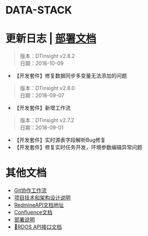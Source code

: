 # DATA-STACK 


# 更新日志 | [部署文档](./Deploy.md)
 > 版本：DTinsight v2.8.2 <br>
 > 日期：2018-10-09

- 【开发套件】修复数据同步多变量无法添加的问题

 > 版本：DTinsight v2.8.0 <br>
 > 日期：2018-09-07

- 【开发套件】新增工作流

 > 版本：DTinsight v2.7.2 <br>
 > 日期：2018-09-01
- 【开发套件】实时源表字段解析Bug修复
- 【开发套件】修复实时任务开发，环境参数编辑异常问题



# 其他文档
- [Git协作工作流](http://git.dtstack.cn/ziv/data-stack-web/wikis/gitflow)
- [项目技术和架构设计说明
](http://git.dtstack.cn/ziv/data-stack-web/wikis/Development)
- [RedmineAPI文档地址](http://redmine.prod.dtstack.cn/projects/rdos)
- [Confluence文档](http://confluence.dev.dtstack.cn/display/RDOS/RD-OS)
- [部署说明](http://git.dtstack.cn/ziv/data-stack-web/wikis/deploy)
- [RDOS API接口文档](http://git.dtstack.cn/dtstack/rdos-docs)


